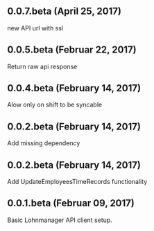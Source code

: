## 0.0.7.beta (April 25, 2017)

new API url with ssl

## 0.0.5.beta (Februar 22, 2017)

Return raw api response

## 0.0.4.beta (February 14, 2017)

Alow only on shift to be syncable

## 0.0.2.beta (February 14, 2017)

Add missing dependency

## 0.0.2.beta (February 14, 2017)

Add UpdateEmployeesTimeRecords functionality

## 0.0.1.beta (Februar 09, 2017)

Basic Lohnmanager API client setup.
